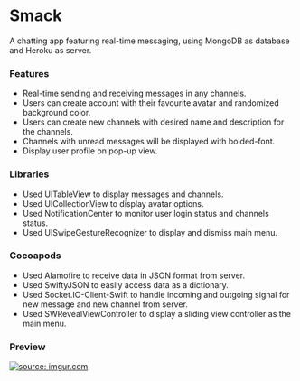 # Smack

A chatting app featuring real-time messaging, using MongoDB as database and Heroku as server.<br/>

### Features
<ul>
<li>Real-time sending and receiving messages in any channels.<br/></li>
<li>Users can create account with their favourite avatar and randomized background color.<br/></li>
<li>Users can create new channels with desired name and description for the channels.<br/></li>
<li>Channels with unread messages will be displayed with bolded-font.<br/></li>
<li>Display user profile on pop-up view.<br/></li>
</ul>

### Libraries
<ul>
<li>Used UITableView to display messages and channels.<br/></li>
<li>Used UICollectionView to display avatar options.<br/></li>
<li>Used NotificationCenter to monitor user login status and channels status.<br/></li>
<li>Used UISwipeGestureRecognizer to display and dismiss main menu.<br/></li>
</ul>

### Cocoapods
<ul>
<li>Used Alamofire to receive data in JSON format from server.<br/></li>
<li>Used SwiftyJSON to easily access data as a dictionary.<br/></li>
<li>Used Socket.IO-Client-Swift to handle incoming and outgoing signal for new message and new channel from server.<br/></li>
<li>Used SWRevealViewController to display a sliding view controller as the main menu.<br/></li>
</ul>

### Preview 
<a href="https://imgur.com/tvhPRL9"><img src="https://i.imgur.com/tvhPRL9.gif" title="source: imgur.com" /></a>
